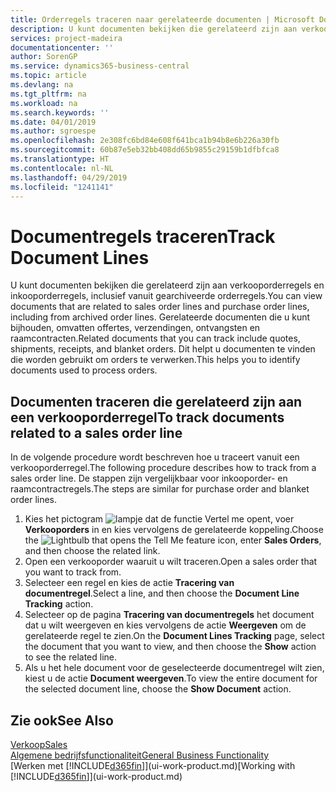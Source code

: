 ```yaml
---
title: Orderregels traceren naar gerelateerde documenten | Microsoft Docs
description: U kunt documenten bekijken die gerelateerd zijn aan verkooporderregels en inkooporderregels, inclusief vanuit gearchiveerde orderregels. Gerelateerde documenten die u kunt bijhouden, omvatten offertes, verzendingen, ontvangsten en raamcontracten. Dit helpt u documenten te vinden die worden gebruikt om orders te verwerken.
services: project-madeira
documentationcenter: ''
author: SorenGP
ms.service: dynamics365-business-central
ms.topic: article
ms.devlang: na
ms.tgt_pltfrm: na
ms.workload: na
ms.search.keywords: ''
ms.date: 04/01/2019
ms.author: sgroespe
ms.openlocfilehash: 2e308fc6bd84e608f641bca1b94b8e6b226a30fb
ms.sourcegitcommit: 60b87e5eb32bb408dd65b9855c29159b1dfbfca8
ms.translationtype: HT
ms.contentlocale: nl-NL
ms.lasthandoff: 04/29/2019
ms.locfileid: "1241141"
---
```

# <a name="track-document-lines"></a><span data-ttu-id="aa169-105">Documentregels traceren</span><span class="sxs-lookup"><span data-stu-id="aa169-105">Track Document Lines</span></span>
<span data-ttu-id="aa169-106">U kunt documenten bekijken die gerelateerd zijn aan verkooporderregels en inkooporderregels, inclusief vanuit gearchiveerde orderregels.</span><span class="sxs-lookup"><span data-stu-id="aa169-106">You can view documents that are related to sales order lines and purchase order lines, including from archived order lines.</span></span> <span data-ttu-id="aa169-107">Gerelateerde documenten die u kunt bijhouden, omvatten offertes, verzendingen, ontvangsten en raamcontracten.</span><span class="sxs-lookup"><span data-stu-id="aa169-107">Related documents that you can track include quotes, shipments, receipts, and blanket orders.</span></span> <span data-ttu-id="aa169-108">Dit helpt u documenten te vinden die worden gebruikt om orders te verwerken.</span><span class="sxs-lookup"><span data-stu-id="aa169-108">This helps you to identify documents used to process orders.</span></span>  

## <a name="to-track-documents-related-to-a-sales-order-line"></a><span data-ttu-id="aa169-109">Documenten traceren die gerelateerd zijn aan een verkooporderregel</span><span class="sxs-lookup"><span data-stu-id="aa169-109">To track documents related to a sales order line</span></span>
<span data-ttu-id="aa169-110">In de volgende procedure wordt beschreven hoe u traceert vanuit een verkooporderregel.</span><span class="sxs-lookup"><span data-stu-id="aa169-110">The following procedure describes how to track from a sales order line.</span></span> <span data-ttu-id="aa169-111">De stappen zijn vergelijkbaar voor inkooporder- en raamcontractregels.</span><span class="sxs-lookup"><span data-stu-id="aa169-111">The steps are similar for purchase order and blanket order lines.</span></span>

1.  <span data-ttu-id="aa169-112">Kies het pictogram ![lampje dat de functie Vertel me opent](media/ui-search/search_small.png "Vertel me wat u wilt doen"), voer **Verkooporders** in en kies vervolgens de gerelateerde koppeling.</span><span class="sxs-lookup"><span data-stu-id="aa169-112">Choose the ![Lightbulb that opens the Tell Me feature](media/ui-search/search_small.png "Tell me what you want to do") icon, enter **Sales Orders**, and then choose the related link.</span></span>  
2.  <span data-ttu-id="aa169-113">Open een verkooporder waaruit u wilt traceren.</span><span class="sxs-lookup"><span data-stu-id="aa169-113">Open a sales order that you want to track from.</span></span>  
3.  <span data-ttu-id="aa169-114">Selecteer een regel en kies de actie **Tracering van documentregel**.</span><span class="sxs-lookup"><span data-stu-id="aa169-114">Select a line, and then choose the **Document Line Tracking** action.</span></span>
4. <span data-ttu-id="aa169-115">Selecteer op de pagina **Tracering van documentregels** het document dat u wilt weergeven en kies vervolgens de actie **Weergeven** om de gerelateerde regel te zien.</span><span class="sxs-lookup"><span data-stu-id="aa169-115">On the **Document Lines Tracking** page, select the document that you want to view, and then choose the **Show** action to see the related line.</span></span>
5. <span data-ttu-id="aa169-116">Als u het hele document voor de geselecteerde documentregel wilt zien, kiest u de actie **Document weergeven**.</span><span class="sxs-lookup"><span data-stu-id="aa169-116">To view the entire document for the selected document line, choose the **Show Document** action.</span></span>

## <a name="see-also"></a><span data-ttu-id="aa169-117">Zie ook</span><span class="sxs-lookup"><span data-stu-id="aa169-117">See Also</span></span>
[<span data-ttu-id="aa169-118">Verkoop</span><span class="sxs-lookup"><span data-stu-id="aa169-118">Sales</span></span>](sales-manage-sales.md)  
[<span data-ttu-id="aa169-119">Algemene bedrijfsfunctionaliteit</span><span class="sxs-lookup"><span data-stu-id="aa169-119">General Business Functionality</span></span>](ui-across-business-areas.md)  
<span data-ttu-id="aa169-120">[Werken met [!INCLUDE[d365fin](includes/d365fin_md.md)]](ui-work-product.md)</span><span class="sxs-lookup"><span data-stu-id="aa169-120">[Working with [!INCLUDE[d365fin](includes/d365fin_md.md)]](ui-work-product.md)</span></span>
